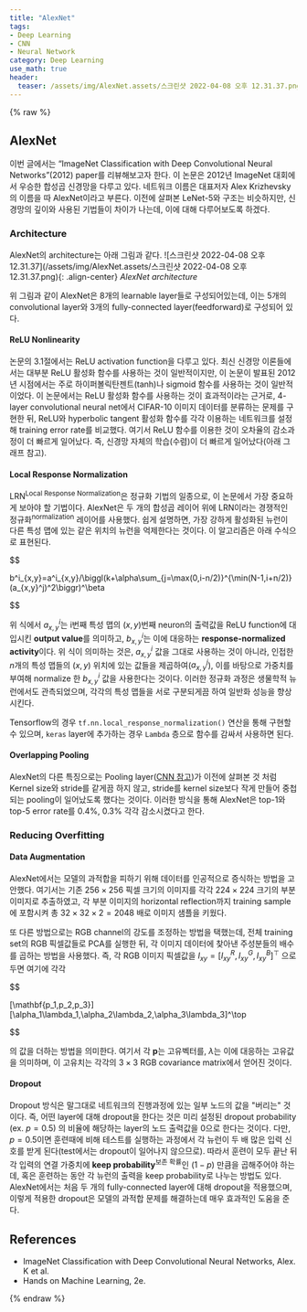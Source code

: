 ```yaml
---
title: "AlexNet"
tags:
- Deep Learning
- CNN
- Neural Network
category: Deep Learning
use_math: true
header: 
  teaser: /assets/img/AlexNet.assets/스크린샷 2022-04-08 오후 12.31.37.png
---
```

{% raw %}
## AlexNet

이번 글에서는 “ImageNet Classification with Deep Convolutional Neural Networks”(2012) paper를 리뷰해보고자 한다. 이 논문은 2012년 ImageNet 대회에서 우승한 합성곱 신경망을 다루고 있다. 네트워크 이름은 대표저자 Alex Krizhevsky의 이름을 따 AlexNet이라고 부른다. 이전에 살펴본 LeNet-5와 구조는 비슷하지만, 신경망의 깊이와 사용된 기법들이 차이가 나는데, 이에 대해 다루어보도록 하겠다.

### Architecture

AlexNet의 architecture는 아래 그림과 같다.
![스크린샷 2022-04-08 오후 12.31.37](/assets/img/AlexNet.assets/스크린샷 2022-04-08 오후 12.31.37.png){: .align-center}
*AlexNet architecture*

위 그림과 같이 AlexNet은 8개의 learnable layer들로 구성되어있는데, 이는 5개의 convolutional layer와 3개의 fully-connected layer(feedforward)로 구성되어 있다. 

#### ReLU Nonlinearity

논문의 3.1절에서는 ReLU activation function을 다루고 있다. 최신 신경망 이론들에서는 대부분 ReLU 활성화 함수를 사용하는 것이 일반적이지만, 이 논문이 발표된 2012년 시점에서는 주로 하이퍼볼릭탄젠트(tanh)나 sigmoid 함수를 사용하는 것이 일반적이었다. 이 논문에서는 ReLU 활성화 함수를 사용하는 것이 효과적이라는 근거로, 4-layer convolutional neural net에서 CIFAR-10 이미지 데이터를 분류하는 문제를 구현한 뒤, ReLU와 hyperbolic tangent 활성화 함수를 각각 이용하는 네트워크를 설정해 training error rate를 비교했다. 여기서 ReLU 함수를 이용한 것이 오차율의 감소과정이 더 빠르게 일어났다. 즉, 신경망 자체의 학습(수렴)이 더 빠르게 일어났다(아래 그래프 참고).

#### Local Response Normalization
LRN<sup>Local Response Normalization</sup>은 정규화 기법의 일종으로, 이 논문에서 가장 중요하게 보아야 할 기법이다. AlexNet은 두 개의 합성곱 레이어 위에 LRN이라는 경쟁적인 정규화<sup>normalization</sup> 레이어를 사용했다. 쉽게 설명하면, 가장 강하게 활성화된 뉴런이 다른 특성 맵에 있는 같은 위치의 뉴런을 억제한다는 것이다. 이 알고리즘은 아래 수식으로 표현된다.

$$

b^i_{x,y}=a^i_{x,y}/\biggl(k+\alpha\sum_{j=\max(0,i-n/2)}^{\min(N-1,i+n/2)}(a_{x,y}^j)^2\biggr)^\beta

$$

위 식에서 $a_{x,y}^i$는 i번째 특성 맵의 $(x,y)$번째 neuron의 출력값을 ReLU function에 대입시킨 **output value**를 의미하고, $b_{x,y}^i$는 이에 대응하는 **response-normalized activity**이다. 위 식이 의미하는 것은,   $a_{x,y}^i$ 값을 그대로 사용하는 것이 아니라, 인접한 $n$개의 특성 맵들의 $(x,y)$ 위치에 있는 값들을 제곱하여($a_{x,y}^j$), 이를 바탕으로 가중치를 부여해 normalize 한 $b^i_{x,y}$ 값을 사용한다는 것이다. 이러한 정규화 과정은 생물학적 뉴런에서도 관측되었으며, 각각의 특성 맵들을 서로 구분되게끔 하여 일반화 성능을 향상시킨다.

Tensorflow의 경우 `tf.nn.local_response_normalization()` 연산을 통해 구현할 수 있으며, `keras` layer에 추가하는 경우 `Lambda` 층으로 함수를 감싸서 사용하면 된다.

#### Overlapping Pooling

AlexNet의 다른 특징으로는 Pooling layer([CNN 참고](https://ddangchani.github.io/Convolutional-Neural-Network))가 이전에 살펴본 것 처럼 Kernel size와 stride를 같게끔 하지 않고, stride를 kernel size보다 작게 만들어 중첩되는 pooling이 일어났도록 했다는 것이다. 이러한 방식을 통해 AlexNet은 top-1와 top-5 error rate를 0.4%, 0.3% 각각 감소시켰다고 한다.

### Reducing Overfitting

#### Data Augmentation

AlexNet에서는 모델의 과적합을 피하기 위해 데이터를 인공적으로 증식하는 방법을 고안했다. 여기서는 기존 $256\times 256$ 픽셀 크기의 이미지를 각각 $224\times 224$ 크기의 부분 이미지로 추출하였고, 각 부분 이미지의 horizontal reflection까지 training sample에 포함시켜 총 $32\times32\times2=2048$ 배로 이미지 샘플을 키웠다.

또 다른 방법으로는 RGB channel의 강도를 조정하는 방법을 택했는데, 전체 training set의 RGB 픽셀값들로 PCA를 실행한 뒤, 각 이미지 데이터에 찾아낸 주성분들의 배수를 곱하는 방법을 사용했다. 즉, 각 RGB 이미지 픽셀값을 $I_{xy}=[I_{xy}^R,I_{xy}^G,I_{xy}^B]^\top$ 으로 두면 여기에 각각 

$$

[\mathbf{p_1,p_2,p_3}][\alpha_1\lambda_1,\alpha_2\lambda_2,\alpha_3\lambda_3]^\top

$$

의 값을 더하는 방법을 의미한다. 여기서 각 $\mathbf p$는 고유벡터를, $\lambda$는 이에 대응하는 고유값을 의미하며, 이 고유치는 각각의 $3\times3$ RGB covariance matrix에서 얻어진 것이다.

#### Dropout

Dropout 방식은 말그대로 네트워크의 진행과정에 있는 일부 노드의 값을 "버리는" 것이다. 즉, 어떤 layer에 대해 dropout을 한다는 것은 미리 설정된 dropout probability (ex. $p=0.5$) 의 비율에 해당하는 layer의 노드 출력값을 0으로 한다는 것이다. 다만, $p=0.5$이면 훈련때에 비해 테스트를 실행하는 과정에서 각 뉴런이 두 배 많은 입력 신호를 받게 된다(test에서는 dropout이 일어나지 않으므로). 따라서 훈련이 모두 끝난 뒤 각 입력의 연결 가중치에 **keep probability**<sup>보존 확률</sup>인 $(1-p)$ 만큼을 곱해주어야 하는데,  혹은 훈련하는 동안 각 뉴런의 출력을 keep probability로 나누는 방법도 있다.  AlexNet에서는 처음 두 개의 fully-connected layer에 대해 dropout을 적용했으며, 이렇게 적용한 dropout은 모델의 과적합 문제를 해결하는데 매우 효과적인 도움을 준다.



## References

- ImageNet Classification with Deep Convolutional Neural Networks, Alex. K et al.
- Hands on Machine Learning, 2e.

{% endraw %}